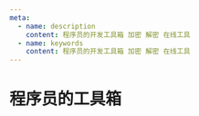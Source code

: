 ```yaml
---
meta:
  - name: description
    content: 程序员的开发工具箱 加密 解密 在线工具
  - name: keywords
    content: 程序员的开发工具箱 加密 解密 在线工具
---
```


# 程序员的工具箱

<ImgView title="程序员的工具箱" url="https://5.z.wiki/autoupload/20240405/61DT.2026X3568-image.png" />

